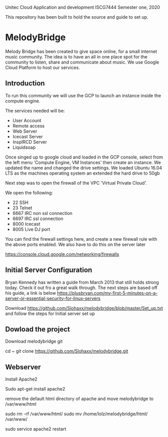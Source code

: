 Unitec Cloud Application and development ISCG7444
Semester one, 2020

This repository has been built to hold the source and guide to set up.

# MelodyBridge 

Melody Bridge has been created to give space online, for a small internet music community. The idea is to have an all in one place spot for the community to listen, share and communicate about music. We use Google Cloud Platform to host our services.

## Introduction

To run this community we will use the GCP to launch an instance inside the compute engine.

The services needed will be:
  - User Account 
  - Remote access
  - Web Server
  - Icecast Server
  - InspIRCD Server
  - Liquidsoap
  
  Once singed up to google cloud and loaded in the GCP console, select from the left menu 'Compute Engine, VM Instances' then create an instance. We updated the name and changed the drive settings. We loaded Ubuntu 16.04 LTS as the machines operating system an extended the hard drive to 50gb

Next step was to open the firewall of the VPC 'Virtual Private Cloud'. 

We open the following:
  - 22 SSH
  - 23 Telnet
  - 6667 IRC non ssl connection
  - 6697 IRC ssl connection
  - 8000 Icecast 
  - 8005 Live DJ port

You can find the firewall settings here, and create a new firewall rule with the above ports enabled. We also have to do this on the server later

https://console.cloud.google.com/networking/firewalls

## Initial Server Configuration

Bryan Kennedy has written a guide from March 2013 that still holds strong today. Check it out fro a great walk through.
The next steps are based off his guide, a link is below
https://plusbryan.com/my-first-5-minutes-on-a-server-or-essential-security-for-linux-servers

Download https://github.com/Slohaxx/melodybridge/blob/master/Set_up.txt and follow the steps for Initial server set up 

## Dowload the project

Download melodybridge git

cd ~
git clone https://github.com/Slohaxx/melodybridge.git


## Webserver

Install Apache2

Sudo apt-get install apache2

remove the default html directory of apache and move melodybridge to /var/www/html

sudo rm -rf /var/www/html/
sudo mv /home/lolz/melodybridge/html/ /var/www/

sudo service apache2 restart





